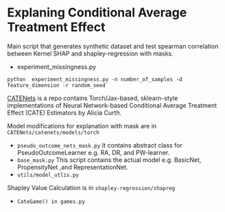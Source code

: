 # Explaning Conditional Average Treatment Effect 

Main script that generates synthetic dataset and test spearman correlation between Kernel SHAP and shapley-regression with masks.

- experiment_missingness.py

```python  experiment_missingness.py -n number_of_samples -d feature_dimension -r random_seed```

[CATENets](https://github.com/AliciaCurth/CATENets) is a repo contains Torch/Jax-based, sklearn-style implementations of Neural Network-based Conditional Average Treatment Effect (CATE) Estimators by Alicia Curth. 

Model modifications for explanation with mask are in ```CATENets/catenets/models/torch``` 

- ```pseudo_outcome_nets_mask.py``` It contains abstract class for PseudoOutcomeLearner e.g. RA, DR, and PW-learner.
- ```base_mask.py``` This script contains the actual model e.g. BasicNet, PropensityNet ,and RepresentationNet.
- ```utils/model_utlis.py```

Shapley Value Calculation is in ```shapley-regression/shapreg```
- ```CateGame() in games.py```
